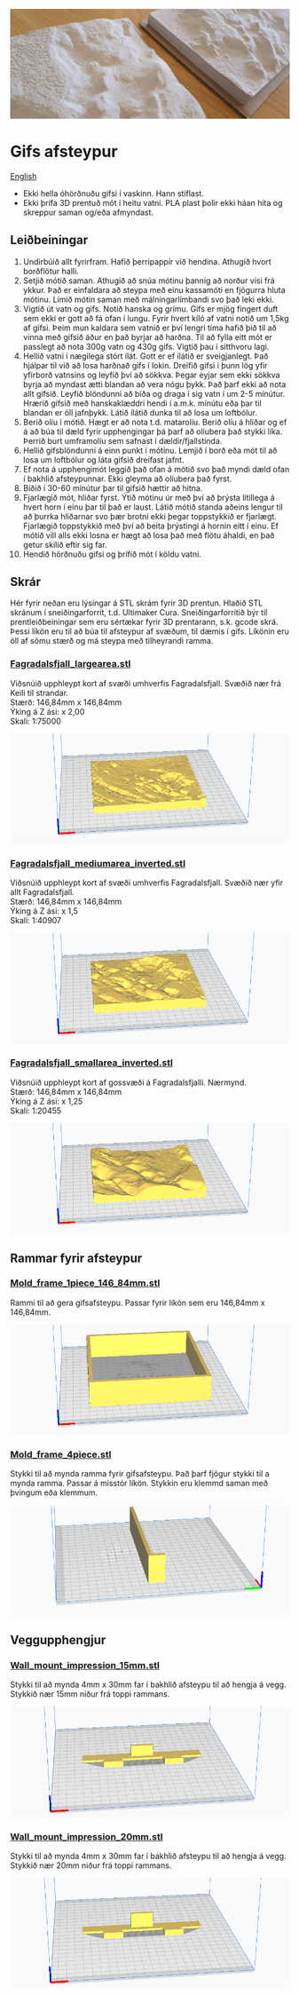 ![](../images/plaster_of_paris_small_medium_b.jpg)

# Gifs afsteypur
[English](README.md)

- Ekki hella óhörðnuðu gifsi í vaskinn. Hann stíflast.
- Ekki þrífa 3D prentuð mót í heitu vatni. PLA plast þolir ekki háan
  hita og skreppur saman og/eða afmyndast.


## Leiðbeiningar
1. Undirbúið allt fyrirfram. Hafið þerripappír við hendina. Athugið
   hvort borðflötur halli.
2. Setjið mótið saman. Athugið að snúa mótinu þannig að norður vísi
   frá ykkur. Það er einfaldara að steypa með einu kassamóti en
   fjögurra hluta mótinu. Límið mótin saman með málningarlímbandi svo
   það leki ekki.
3. Vigtið út vatn og gifs. Notið hanska og grímu. Gifs er mjög fíngert
   duft sem ekki er gott að fá ofan í lungu. Fyrir hvert kíló af vatni
   notið um 1,5kg af gifsi. Þeim mun kaldara sem vatnið er því  lengri
   tíma hafið þið til að vinna með gifsið áður en það byrjar að
   harðna. Til að fylla eitt mót er passlegt að nota 300g vatn og 430g
   gifs. Vigtið þau í sitthvoru lagi.
4. Hellið vatni í nægilega stórt ílát. Gott er ef ílátið er
   sveigjanlegt. Það hjálpar til við að losa harðnað gifs í
   lokin. Dreifið gifsi í þunn lög yfir yfirborð vatnsins og leyfið
   því að sökkva. Þegar eyjar sem ekki sökkva byrja að myndast ætti
   blandan að vera nógu þykk. Það þarf ekki að nota allt
   gifsið. Leyfið blöndunni að bíða og draga í sig vatn í um 2-5
   mínútur. Hrærið gifsið með hanskaklæddri hendi í a.m.k. mínútu eða
   þar til blandan er öll jafnþykk. Látið ílátið dunka til að losa um loftbólur.
5. Berið olíu í mótið. Hægt er að nota t.d. matarolíu. Berið olíu á
   hliðar og ef á að búa til dæld fyrir upphengingar þá þarf að
   olíubera það stykki líka. Þerrið burt umframolíu sem safnast í dældir/fjallstinda.
6. Hellið gifsblöndunni á einn punkt í mótinu. Lemjið í borð eða mót
   til að losa um loftbólur og láta gifsið dreifast jafnt.
7. Ef nota á upphengimót leggið það ofan á mótið svo það myndi dæld
   ofan í bakhlið afsteypunnar. Ekki gleyma að olíubera það fyrst.
8. Bíðið í 30-60 mínútur þar til gifsið hættir að hitna.
9. Fjarlægið mót, hliðar fyrst. Ýtið mótinu úr með því að þrýsta
   lítillega á hvert horn í einu þar til það er laust. Látið mótið standa aðeins lengur til að þurrka hliðarnar svo þær brotni ekki þegar toppstykkið er
   fjarlægt. Fjarlægið toppstykkið með því að beita þrýstingi á
   hornin eitt í einu. Ef mótið vill alls ekki losna er hægt að losa
   það með flötu áhaldi, en það getur skilið eftir sig far.
10. Hendið hörðnuðu gifsi og þrífið mót í köldu vatni.


## Skrár
Hér fyrir neðan eru lýsingar á STL skrám fyrir 3D prentun. Hlaðið STL
skránum í sneiðingarforrit, t.d. Ultimaker Cura. Sneiðingarforritið
býr til prentleiðbeiningar sem eru sértækar fyrir 3D prentarann,
s.k. gcode skrá.
Þessi líkön eru til að búa til afsteypur af svæðum, til dæmis í
gifs. Líkönin eru öll af sömu stærð og má steypa með tilheyrandi ramma.  

### [Fagradalsfjall_largearea.stl](Fagradalsfjall_largearea_inverted.stl)
Viðsnúið upphleypt kort af svæði umhverfis Fagradalsfjall. Svæðið nær
frá Keili til strandar.  
Stærð: 146,84mm x 146,84mm    
Ýking á Z ási: x 2,00    
Skali: 1:75000

[![](../images/Fagradalsfjall_largearea_inverted_stl.png)](Fagradalsfjall_largearea_inverted.stl)

### [Fagradalsfjall_mediumarea_inverted.stl](Fagradalsfjall_mediumarea_inverted.stl)
Viðsnúið upphleypt kort af svæði umhverfis Fagradalsfjall.  Svæðið nær
yfir allt Fagradalsfjall.  
Stærð: 146,84mm x 146,84mm   
Ýking á Z ási: x 1,5  
Skali: 1:40907  

[![](../images/Fagradalsfjall_mediumarea_inverted_stl.png)](Fagradalsfjall_mediumarea_inverted.stl)

### [Fagradalsfjall_smallarea_inverted.stl](Fagradalsfjall_smallarea_inverted.stl)
Viðsnúið upphleypt kort af gossvæði á Fagradalsfjalli. Nærmynd.   
Stærð: 146,84mm x 146,84mm   
Ýking á Z ási: x 1,25   
Skali: 1:20455

[![](../images/Fagradalsfjall_smallarea_inverted_stl.png)](Fagradalsfjall_smallarea_inverted.stl)

## Rammar fyrir afsteypur

### [Mold_frame_1piece_146_84mm.stl](Mold_frame_1piece_146_84mm.stl)
Rammi til að gera gifsafsteypu. Passar fyrir líkön sem eru 146,84mm x 146,84mm.

[![](../images/Mold_frame_1piece_146_84mm_stl.png)](Mold_frame_1piece_146_84mm.stl)


### [Mold_frame_4piece.stl](Mold_frame_4piece.stl)
Stykki til að mynda ramma fyrir gifsafsteypu. Það þarf fjögur stykki
til a mynda ramma. Passar á misstór líkön. Stykkin eru klemmd saman
með þvingum eða klemmum.

[![](../images/Mold_frame_4piece_stl.png)](Mold_frame_4piece.stl)


## Veggupphengjur

### [Wall_mount_impression_15mm.stl](Wall_mount_impression_15mm.stl)
Stykki til að mynda 4mm x 30mm far í bakhlið afsteypu til að hengja á
vegg. Stykkið nær 15mm niður frá toppi rammans. 

[![](../images/Wall_mount_impression_15mm_stl.png)](Wall_mount_impression_15mm.stl)


### [Wall_mount_impression_20mm.stl](Wall_mount_impression_20mm.stl)
Stykki til að mynda 4mm x 30mm far í bakhlið afsteypu til að hengja á
vegg. Stykkið nær 20mm niður frá toppi rammans. 

[![](../images/Wall_mount_impression_20mm_stl.png)](Wall_mount_impression_20mm.stl)
